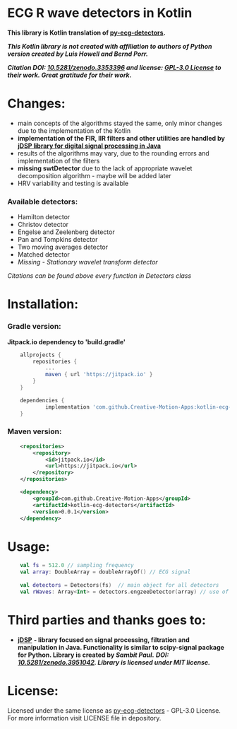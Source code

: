 
# ECG R wave detectors in Kotlin

**This library is Kotlin translation of [py-ecg-detectors](https://github.com/berndporr/py-ecg-detectors).**

**_This Kotlin library is not created with affiliation to authors of Python version created by Luis Howell and Bernd Porr._**

**_Citation DOI: [10.5281/zenodo.3353396](https://doi.org/10.5281/zenodo.3353396) and license: [GPL-3.0 License](https://github.com/berndporr/py-ecg-detectors) to their work. Great gratitude for their work._** 

# Changes:

* main concepts of the algorithms stayed the same, only minor changes due to the implementation of the Kotlin
* **implementation of the FIR, IIR filters and other utilities are handled by [jDSP library for digital signal processing in Java](https://github.com/psambit9791/jDSP)**
* results of the algorithms may vary, due to the rounding errors and implementation of the filters 
* **missing swtDetector** due to the lack of appropriate wavelet decomposition algorithm - maybe will be added later
* HRV variability and testing is available

### Available detectors:
* Hamilton detector
* Christov detector
* Engelse and Zeelenberg detector
* Pan and Tompkins detector
* Two moving averages detector
* Matched detector 
* *Missing - Stationary wavelet transform detector*

*Citations can be found above every function in Detectors class*

# Installation:

### Gradle version:

**Jitpack.io dependency to 'build.gradle'**

```groovy
	allprojects {
		repositories {
			...
			maven { url 'https://jitpack.io' }
		}
	}

```

```groovy
	dependencies {
	        implementation 'com.github.Creative-Motion-Apps:kotlin-ecg-detectors:0.0.1'
	}

```

### Maven version:

```xml
	<repositories>
		<repository>
		    <id>jitpack.io</id>
		    <url>https://jitpack.io</url>
		</repository>
	</repositories>
```

```xml
	<dependency>
	    <groupId>com.github.Creative-Motion-Apps</groupId>
	    <artifactId>kotlin-ecg-detectors</artifactId>
	    <version>0.0.1</version>
	</dependency>
```

# Usage:

```kotlin
    val fs = 512.0 // sampling frequency
    val array: DoubleArray = doubleArrayOf() // ECG signal 
    
    val detectors = Detectors(fs)  // main object for all detectors
    val rWaves: Array<Int> = detectors.engzeeDetector(array) // use of the specific detector
```


# Third parties and thanks goes to:


* **[jDSP](https://github.com/psambit9791/jDSP)** **- library focused on signal processing, filtration and manipulation in Java. Functionality is similar to scipy-signal package for Python. Library is created by *Sambit Paul*.** **_DOI: [10.5281/zenodo.3951042](https://doi.org/10.5281/zenodo.3951042). Library is licensed under MIT license._**

# License:

Licensed under the same license as [py-ecg-detectors](https://github.com/berndporr/py-ecg-detectors) - GPL-3.0 License. For more information visit LICENSE file in depository.
